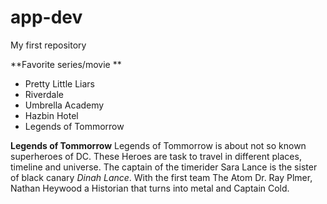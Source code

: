 # app-dev
My first repository

**Favorite series/movie **
- Pretty Little Liars
- Riverdale
- Umbrella Academy
- Hazbin Hotel
- Legends of Tommorrow

**Legends of Tommorrow**
Legends of Tommorrow is about not so known superheroes of DC. These Heroes are task to travel in different places, timeline and universe. The captain of the timerider Sara Lance is the sister of black canary *Dinah Lance*. With the first team The Atom Dr. Ray Plmer, Nathan Heywood a Historian that turns into metal and Captain Cold. 
 
